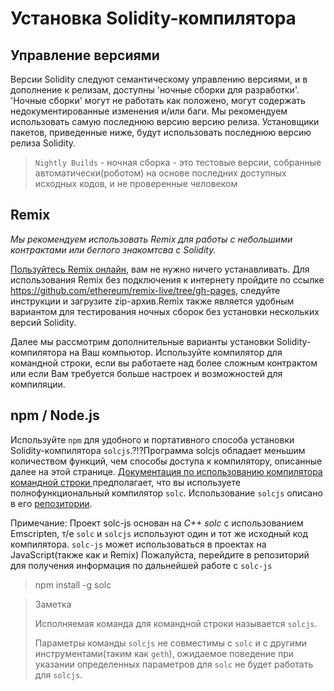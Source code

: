 # Установка Solidity-компилятора

## Управление версиями
Версии Solidity следуют семантическому управлению версиями, и в дополнение к релизам, доступны 'ночные сборки для
разработки'. 'Ночные сборки' могут не работать как положено, могут содержать недокументированные изменения и/или
баги. Мы рекомендуем использовать самую последнюю версию версию релиза.  Установщики пакетов, приведенные ниже, 
будут использовать последнюю версию релиза Solidity.

> `Nightly Builds` - ночная сборка - это тестовые версии, собранные автоматически(роботом) на основе последних
> доступных исходных кодов, и не проверенные человеком

## Remix

_Мы рекомендуем использовать Remix для работы с небольшими контрактами или беглого знакомтсва с Solidity._

[Пользуйтесь Remix онлайн](https://remix.ethereum.org/), вам не нужно ничего устанавливать. Для использования
Remix без подключения к интернету пройдите по ссылке https://github.com/ethereum/remix-live/tree/gh-pages, 
следуйте инструкции и загрузите zip-архив.Remix также является удобным вариантом для тестирования ночных сборок
без установки нескольких версий Solidity.

Далее мы рассмотрим дополнительные варианты установки Solidity-компилятора на Ваш компьютор. Используйте
компилятор для командной строки, если вы работаете над более сложным контрактом или если Вам требуется больше
настроек и возможностей для компиляции.

## npm / Node.js
Используйте `npm` для удобного и портативного способа установки Solidity-компилятора `solcjs`.?!?Программа solcjs
обладает меньшим количеством функций, чем способы доступа к компилятору, описанные далее на этой странице.
[Документация по использованию компилятора командной строки ](https://docs.soliditylang.org/en/latest/using-the-compiler.html#commandline-compiler)
предполагает, что вы используете полнофункциональный
компилятор `solc`. Использование `solcjs` описано в его [репозитории](https://github.com/ethereum/solc-js).

Примечание: Проект solc-js основан на _C++ solc_ с использованием Emscripten, т/е `solc` и `solcjs` используют
один и тот же исходный код компилятора. `solc-js` может использоваться в проектах на JavaScript(также как и Remix)
Пожалуйста, перейдите в репозиторий для получения информация по дальнейшей работе с `solc-js`

>npm install -g solc

> Заметка
> 
> Исполняемая команда для командной строки называется `solcjs`.
> 
> Параметры команды `solcjs` не совместимы с `solc` и с другими инструментами(таким как `geth`), ожидаемое поведение
> при указании определенных параметров для `solc` не будет работать для `solcjs`.